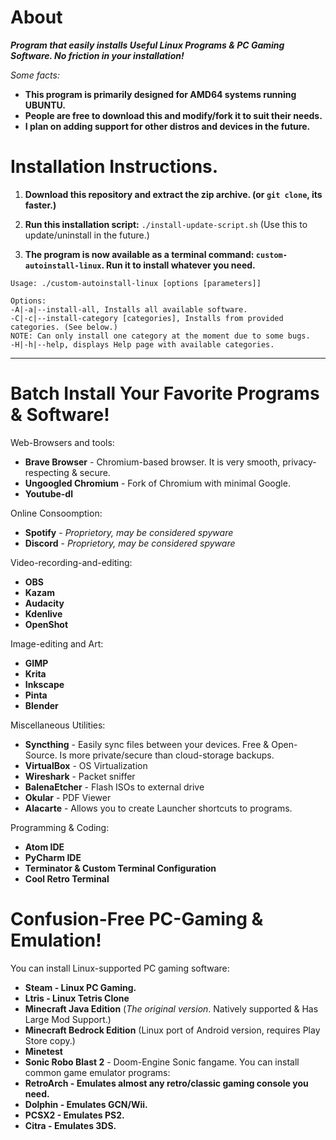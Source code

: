 # About
  ***Program that easily installs Useful Linux Programs & PC Gaming Software. No friction in your installation!***
 
 *Some facts:*
 
   * **This program is primarily designed for AMD64 systems running UBUNTU.**
   * **People are free to download this and modify/fork it to suit their needs.**  
   *  **I plan on adding support for other distros and devices in the future.**

# Installation Instructions.   
  1. **Download this repository and extract the zip archive. (or ```git clone```, its faster.)**

  2. **Run this installation script:** ```./install-update-script.sh``` (Use this to update/uninstall in the future.)
  
  3. **The program is now available as a terminal command: ```custom-autoinstall-linux```. Run it to install whatever you need.**
  
  ```
 Usage: ./custom-autoinstall-linux [options [parameters]]

Options:
 -A|-a|--install-all, Installs all available software.
 -C|-c|--install-category [categories], Installs from provided categories. (See below.)
NOTE: Can only install one category at the moment due to some bugs.
 -H|-h|--help, displays Help page with available categories.
```
---------------------------------------------------

# Batch Install Your Favorite Programs & Software!
Web-Browsers and tools:
* **Brave Browser** - Chromium-based browser. It is very smooth, privacy-respecting & secure.
* **Ungoogled Chromium** - Fork of Chromium with minimal Google.
* **Youtube-dl**

Online Consoomption:
* **Spotify** - *Proprietory, may be considered spyware*
* **Discord** - *Proprietory, may be considered spyware*

Video-recording-and-editing:
* **OBS**
* **Kazam**
* **Audacity**
* **Kdenlive**
* **OpenShot**

Image-editing and Art:
* **GIMP**
* **Krita**
* **Inkscape**
* **Pinta**
* **Blender**

Miscellaneous Utilities:
* **Syncthing** - Easily sync files between your devices. Free & Open-Source. Is more private/secure than cloud-storage backups.
* **VirtualBox** - OS Virtualization
* **Wireshark** - Packet sniffer
* **BalenaEtcher** - Flash ISOs to external drive
* **Okular** - PDF Viewer
* **Alacarte** - Allows you to create Launcher shortcuts to programs.

Programming & Coding:
* **Atom IDE**
* **PyCharm IDE**
* **Terminator & Custom Terminal Configuration**
* **Cool Retro Terminal**

# Confusion-Free PC-Gaming & Emulation!
You can install Linux-supported PC gaming software:
* **Steam - Linux PC Gaming.**
* **Ltris - Linux Tetris Clone**
* **Minecraft Java Edition** (*The original version*. Natively supported & Has Large Mod Support.)
* **Minecraft Bedrock Edition** (Linux port of Android version, requires Play Store copy.)
* **Minetest**
* **Sonic Robo Blast 2** - Doom-Engine Sonic fangame.
You can install common game emulator programs: 
* **RetroArch - Emulates almost any retro/classic gaming console you need.**
* **Dolphin - Emulates GCN/Wii.**
* **PCSX2 - Emulates PS2.**
* **Citra - Emulates 3DS.**
